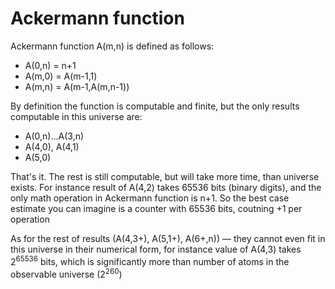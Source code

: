 # Ackermann function

Ackermann function A(m,n) is defined as follows:

* A(0,n) = n+1
* A(m,0) = A(m-1,1)
* A(m,n) = A(m-1,A(m,n-1))

By definition the function is computable and finite, but the only results computable in this universe are:
* A(0,n)...A(3,n)
* A(4,0), A(4,1)
* A(5,0)

That's it. The rest is still computable, but will take more time, than universe exists. For instance result of A(4,2) takes 65536 bits (binary digits), and the only math operation in Ackermann function is n+1. So the best case estimate you can imagine is a counter with 65536 bits, coutning +1 per operation

As for the rest of results (A(4,3+), A(5,1+), A(6+,n)) — they cannot even fit in this universe in their numerical form, for instance value of A(4,3) takes 2<sup>65536</sup> bits, which is significantly more than number of atoms in the observable universe (2<sup>260</sup>)
